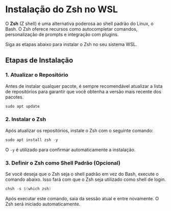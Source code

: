 # Instalação do Zsh no WSL

O **Zsh** (Z shell) é uma alternativa poderosa ao shell padrão do Linux, o Bash. O Zsh oferece recursos como autocompletar comandos, personalização de prompts e integração com plugins.

Siga as etapas abaixo para instalar o Zsh no seu sistema WSL.

## Etapas de Instalação

### 1. Atualizar o Repositório

Antes de instalar qualquer pacote, é sempre recomendável atualizar a lista de repositórios para garantir que você obtenha a versão mais recente dos pacotes.

```powershell
sudo apt update
```

### 2. Instalar o Zsh

Após atualizar os repositórios, instale o Zsh com o seguinte comando:

```powershell
sudo apt install zsh -y
```

O `-y` é utilizado para confirmar automaticamente a instalação.

### 3. Definir o Zsh como Shell Padrão (Opcional)

Se você deseja que o Zsh seja o shell padrão em vez do Bash, execute o comando abaixo. Isso fará com que o Zsh seja utilizado como shell de login.

```powershell
chsh -s $(which zsh)
```

Após executar este comando, saia da sessão atual e entre novamente. O Zsh será iniciado automaticamente.
